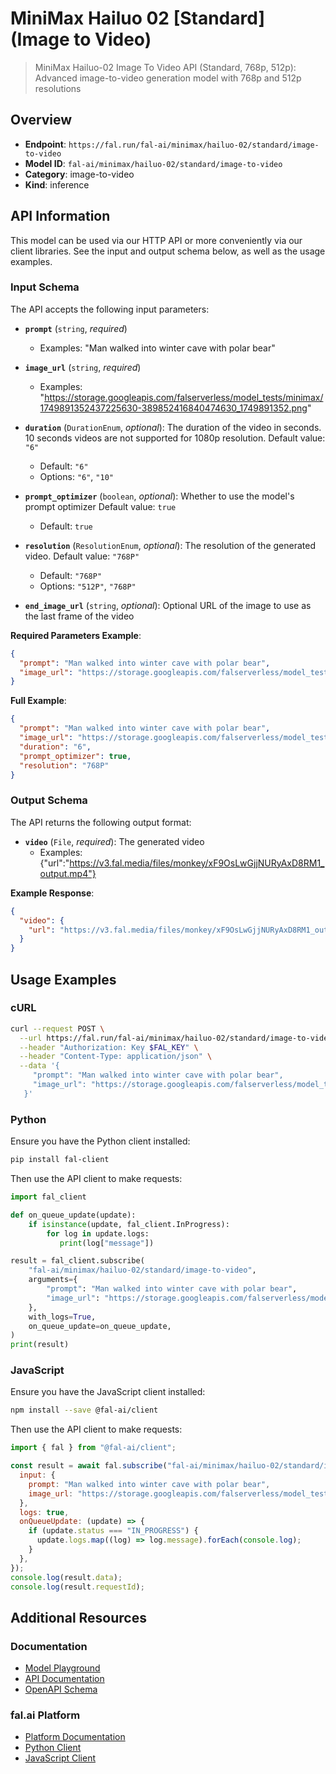 # MiniMax Hailuo 02 [Standard] (Image to Video)

> MiniMax Hailuo-02 Image To Video API (Standard, 768p, 512p): Advanced image-to-video generation model with 768p and 512p resolutions


## Overview

- **Endpoint**: `https://fal.run/fal-ai/minimax/hailuo-02/standard/image-to-video`
- **Model ID**: `fal-ai/minimax/hailuo-02/standard/image-to-video`
- **Category**: image-to-video
- **Kind**: inference


## API Information

This model can be used via our HTTP API or more conveniently via our client libraries.
See the input and output schema below, as well as the usage examples.


### Input Schema

The API accepts the following input parameters:


- **`prompt`** (`string`, _required_)
  - Examples: "Man walked into winter cave with polar bear"

- **`image_url`** (`string`, _required_)
  - Examples: "https://storage.googleapis.com/falserverless/model_tests/minimax/1749891352437225630-389852416840474630_1749891352.png"

- **`duration`** (`DurationEnum`, _optional_):
  The duration of the video in seconds. 10 seconds videos are not supported for 1080p resolution. Default value: `"6"`
  - Default: `"6"`
  - Options: `"6"`, `"10"`

- **`prompt_optimizer`** (`boolean`, _optional_):
  Whether to use the model's prompt optimizer Default value: `true`
  - Default: `true`

- **`resolution`** (`ResolutionEnum`, _optional_):
  The resolution of the generated video. Default value: `"768P"`
  - Default: `"768P"`
  - Options: `"512P"`, `"768P"`

- **`end_image_url`** (`string`, _optional_):
  Optional URL of the image to use as the last frame of the video



**Required Parameters Example**:

```json
{
  "prompt": "Man walked into winter cave with polar bear",
  "image_url": "https://storage.googleapis.com/falserverless/model_tests/minimax/1749891352437225630-389852416840474630_1749891352.png"
}
```

**Full Example**:

```json
{
  "prompt": "Man walked into winter cave with polar bear",
  "image_url": "https://storage.googleapis.com/falserverless/model_tests/minimax/1749891352437225630-389852416840474630_1749891352.png",
  "duration": "6",
  "prompt_optimizer": true,
  "resolution": "768P"
}
```


### Output Schema

The API returns the following output format:

- **`video`** (`File`, _required_):
  The generated video
  - Examples: {"url":"https://v3.fal.media/files/monkey/xF9OsLwGjjNURyAxD8RM1_output.mp4"}



**Example Response**:

```json
{
  "video": {
    "url": "https://v3.fal.media/files/monkey/xF9OsLwGjjNURyAxD8RM1_output.mp4"
  }
}
```


## Usage Examples

### cURL

```bash
curl --request POST \
  --url https://fal.run/fal-ai/minimax/hailuo-02/standard/image-to-video \
  --header "Authorization: Key $FAL_KEY" \
  --header "Content-Type: application/json" \
  --data '{
     "prompt": "Man walked into winter cave with polar bear",
     "image_url": "https://storage.googleapis.com/falserverless/model_tests/minimax/1749891352437225630-389852416840474630_1749891352.png"
   }'
```

### Python

Ensure you have the Python client installed:

```bash
pip install fal-client
```

Then use the API client to make requests:

```python
import fal_client

def on_queue_update(update):
    if isinstance(update, fal_client.InProgress):
        for log in update.logs:
           print(log["message"])

result = fal_client.subscribe(
    "fal-ai/minimax/hailuo-02/standard/image-to-video",
    arguments={
        "prompt": "Man walked into winter cave with polar bear",
        "image_url": "https://storage.googleapis.com/falserverless/model_tests/minimax/1749891352437225630-389852416840474630_1749891352.png"
    },
    with_logs=True,
    on_queue_update=on_queue_update,
)
print(result)
```

### JavaScript

Ensure you have the JavaScript client installed:

```bash
npm install --save @fal-ai/client
```

Then use the API client to make requests:

```javascript
import { fal } from "@fal-ai/client";

const result = await fal.subscribe("fal-ai/minimax/hailuo-02/standard/image-to-video", {
  input: {
    prompt: "Man walked into winter cave with polar bear",
    image_url: "https://storage.googleapis.com/falserverless/model_tests/minimax/1749891352437225630-389852416840474630_1749891352.png"
  },
  logs: true,
  onQueueUpdate: (update) => {
    if (update.status === "IN_PROGRESS") {
      update.logs.map((log) => log.message).forEach(console.log);
    }
  },
});
console.log(result.data);
console.log(result.requestId);
```


## Additional Resources

### Documentation

- [Model Playground](https://fal.ai/models/fal-ai/minimax/hailuo-02/standard/image-to-video)
- [API Documentation](https://fal.ai/models/fal-ai/minimax/hailuo-02/standard/image-to-video/api)
- [OpenAPI Schema](https://fal.ai/api/openapi/queue/openapi.json?endpoint_id=fal-ai/minimax/hailuo-02/standard/image-to-video)

### fal.ai Platform

- [Platform Documentation](https://docs.fal.ai)
- [Python Client](https://docs.fal.ai/clients/python)
- [JavaScript Client](https://docs.fal.ai/clients/javascript)